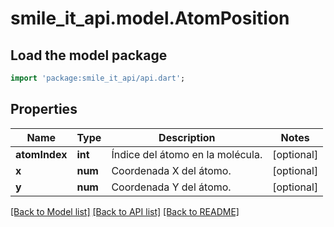 # smile_it_api.model.AtomPosition

## Load the model package
```dart
import 'package:smile_it_api/api.dart';
```

## Properties
Name | Type | Description | Notes
------------ | ------------- | ------------- | -------------
**atomIndex** | **int** | Índice del átomo en la molécula. | [optional] 
**x** | **num** | Coordenada X del átomo. | [optional] 
**y** | **num** | Coordenada Y del átomo. | [optional] 

[[Back to Model list]](../README.md#documentation-for-models) [[Back to API list]](../README.md#documentation-for-api-endpoints) [[Back to README]](../README.md)


